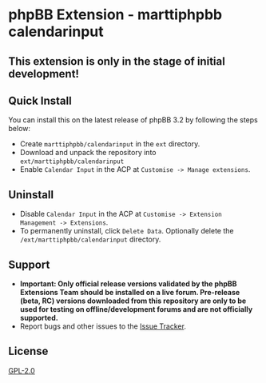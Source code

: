 # phpBB Extension - marttiphpbb calendarinput

## This extension is only in the stage of initial development!

## Quick Install

You can install this on the latest release of phpBB 3.2 by following the steps below:

* Create `marttiphpbb/calendarinput` in the `ext` directory.
* Download and unpack the repository into `ext/marttiphpbb/calendarinput`
* Enable `Calendar Input` in the ACP at `Customise -> Manage extensions`.

## Uninstall

* Disable `Calendar Input` in the ACP at `Customise -> Extension Management -> Extensions`.
* To permanently uninstall, click `Delete Data`. Optionally delete the `/ext/marttiphpbb/calendarinput` directory.

## Support

* **Important: Only official release versions validated by the phpBB Extensions Team should be installed on a live forum. Pre-release (beta, RC) versions downloaded from this repository are only to be used for testing on offline/development forums and are not officially supported.**
* Report bugs and other issues to the [Issue Tracker](https://github.com/marttiphpbb/phpbb-ext-calendarinput/issues).

## License

[GPL-2.0](license.txt)
